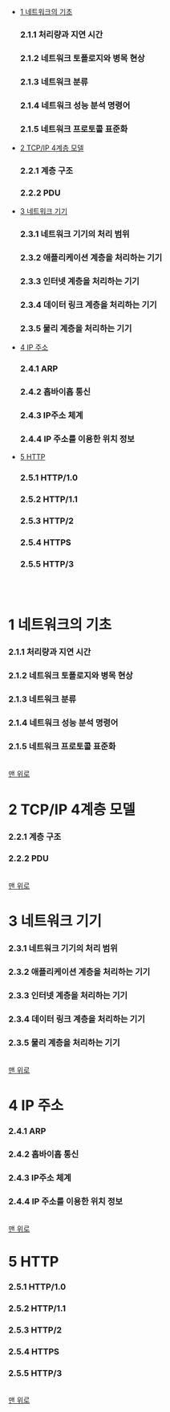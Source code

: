 * [1 네트워크의 기초](#1-네트워크의-기초)
  ### 2.1.1 처리량과 지연 시간
  ### 2.1.2 네트워크 토폴로지와 병목 현상
  ### 2.1.3 네트워크 분류
  ### 2.1.4 네트워크 성능 분석 명령어
  ### 2.1.5 네트워크 프로토콜 표준화

* [2 TCP/IP 4계층 모델](#2-TCP/IP-4계층-모델)
  ### 2.2.1 계층 구조
  ### 2.2.2 PDU

* [3 네트워크 기기](#3-네트워크-기기)
  ### 2.3.1 네트워크 기기의 처리 범위
  ### 2.3.2 애플리케이션 계층을 처리하는 기기
  ### 2.3.3 인터넷 계층을 처리하는 기기
  ### 2.3.4 데이터 링크 계층을 처리하는 기기
  ### 2.3.5 물리 계층을 처리하는 기기
  
* [4 IP 주소](#4-IP-주소)
  ### 2.4.1 ARP
  ### 2.4.2 홉바이홉 통신
  ### 2.4.3 IP주소 체계
  ### 2.4.4 IP 주소를 이용한 위치 정보
  
* [5 HTTP](#5-HTTP)
  ### 2.5.1 HTTP/1.0
  ### 2.5.2 HTTP/1.1
  ### 2.5.3 HTTP/2
  ### 2.5.4 HTTPS
  ### 2.5.5 HTTP/3
  
  
<br><br>

# 1 네트워크의 기초
  ### 2.1.1 처리량과 지연 시간
  ### 2.1.2 네트워크 토폴로지와 병목 현상
  ### 2.1.3 네트워크 분류
  ### 2.1.4 네트워크 성능 분석 명령어
  ### 2.1.5 네트워크 프로토콜 표준화
<br>[맨 위로](#02-네트워크)  


# 2 TCP/IP 4계층 모델
  ### 2.2.1 계층 구조
  ### 2.2.2 PDU
<br>[맨 위로](#02-네트워크)  


# 3 네트워크 기기
  ### 2.3.1 네트워크 기기의 처리 범위
  ### 2.3.2 애플리케이션 계층을 처리하는 기기
  ### 2.3.3 인터넷 계층을 처리하는 기기
  ### 2.3.4 데이터 링크 계층을 처리하는 기기
  ### 2.3.5 물리 계층을 처리하는 기기
  <br>[맨 위로](#02-네트워크)  
  
  
# 4 IP 주소
  ### 2.4.1 ARP
  ### 2.4.2 홉바이홉 통신
  ### 2.4.3 IP주소 체계
  ### 2.4.4 IP 주소를 이용한 위치 정보
 <br>[맨 위로](#02-네트워크)   
 
 
# 5 HTTP
  ### 2.5.1 HTTP/1.0
  ### 2.5.2 HTTP/1.1
  ### 2.5.3 HTTP/2
  ### 2.5.4 HTTPS
  ### 2.5.5 HTTP/3
<br>[맨 위로](#02-네트워크)  
